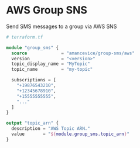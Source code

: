 # AWS Group SNS

Send SMS messages to a group via AWS SNS

```terraform
# terraform.tf

module "group_sms" {
  source             = "amancevice/group-sms/aws"
  version            = "<version>"
  topic_display_name = "MyTopic"
  topic_name         = "my-topic"

  subscriptions = [
    "+19876543210",
    "+12345678910",
    "+15555555555",
    "..."
  ]
}

output "topic_arn" {
  description = "AWS Topic ARN."
  value       = "${module.group_sms.topic_arn}"
}
```
